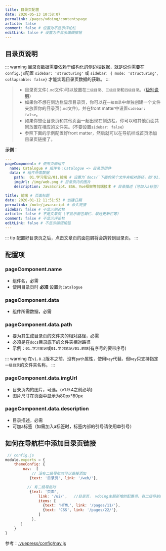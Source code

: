 ```yaml
---
title: 目录页配置
date: 2020-05-13 10:58:07
permalink: /pages/vdoing/contentspage
article: false
comment: false # 设置为不显示评论栏
editLink: false # 设置为不显示编辑按钮
---
```




## 目录页说明

::: warning
目录页数据需要依赖于结构化的侧边栏数据，就是说你需要在`config.js`配置 `sidebar: 'structuring'` 或 `sidebar: { mode: 'structuring', collapsable: false}` 才能实现目录页数据的获取。
:::

> - 目录页文件(`.md`文件)可以放置在`二级目录`、`三级目录`和`四级目录`。（[级别说明](/pages/33d574/#级别说明)）
> - 如果你不想在侧边栏显示目录页，你可以在`一级目录`中单独创建一个文件夹放置你的目录页(`.md`文件)，并在front matter中设置`sidebar: false`。
> - 如果你想让目录页和其他页面一起出现在侧边栏，你可以和其他页面共同放置在相应的文件夹。(不要设置`sidebar: false`)
> - 参照下面的示例配置好front matter，然后就可以在导航栏或首页添加目录页链接了。



**示例**：
```yaml
---
pageComponent: # 使用页面组件
  name: Catalogue # 组件名：Catalogue => 目录页组件
  data: # 组件所需数据
    path:  01.学习笔记/01.前端 # 设置为`docs/`下面的某个文件夹相对路径，如‘01.学习笔记/01.前端’ 或 ’01.学习笔记‘ (有序号的要带序号)
    imgUrl: /img/web.png # 目录页内的图片
    description: JavaScript、ES6、Vue框架等前端技术 # 目录描述（可加入a标签）

title: 前端 # 页面标题
date: 2020-01-12 11:51:53 # 创建日期
permalink: /note/javascript # 永久链接
sidebar: false # 不显示侧边栏
article: false # 不是文章页 (不显示面包屑栏、最近更新栏等)
comment: false # 不显示评论栏
editLink: false # 不显示编辑按钮
---
```

::: tip
配置好目录页之后，点击文章页的面包屑将会跳转到目录页。
:::

## 配置项
### pageComponent.name
* 组件名，必需
* 使用目录页时 **必须** 设置为`Catalogue`

### pageComponent.data
* 组件所需数据，必需

### pageComponent.data.path
* 要为其生成目录页的文件夹的相对路径，必需
* 必须是在`docs`目录底下的文件夹相对路径
* 示例：`01.学习笔记`或`01.学习笔记/01.前端`(有序号的要带序号)

::: warning
在`v1.8.2`版本之前，没有`path`属性，使用`key`代替。但`key`只支持指定`一级目录`的文件夹名称。
:::
### pageComponent.data.imgUrl
* 目录页内的图片，可选。(v1.9.4之前必填)
* 图片尺寸在页面中显示为80px*80px

### pageComponent.data.description
*  目录描述，必需
*  可加a标签（如需加入a标签时，标签内部的引号请使用单引号）



## 如何在导航栏中添加目录页链接
```js
 // config.js
module.exports = {
    themeConfig: {
        nav:  [
            // 没有二级导航时可以直接添加
           {text: '目录页', link: '/web/'},

          // 有二级导航时
           {text: '页面',
               link: '/ui/',   //目录页， vdoing主题新增的配置项，有二级导航时，可以点击一级导航跳到目录页
               items: [
                 {text: 'HTML', link: '/pages/11/'},
                 {text: 'CSS', link: '/pages/22/'},
               ]
            },
       ]
    }
}
```
参考：[.vuepress/config/nav.js](https://github.com/xugaoyi/vuepress-theme-vdoing/blob/master/docs/.vuepress/config/nav.js)
